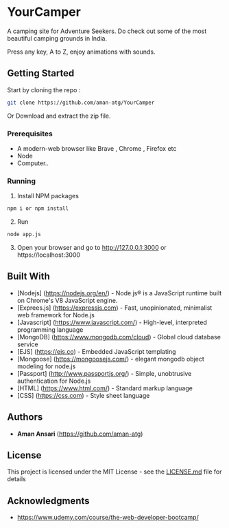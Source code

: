 # YourCamper

A camping site for Adventure Seekers. Do check out some of the most beautiful camping grounds in India.

Press any key, A to Z, enjoy animations with sounds.

## Getting Started

Start by cloning the repo : 
```sh
git clone https://github.com/aman-atg/YourCamper
```
Or Download and extract the zip file.
### Prerequisites

* A modern-web browser like Brave , Chrome , Firefox etc
* Node
* Computer..

### Running

1. Install NPM packages
```sh
npm i or npm install
```
2. Run 
```sh
node app.js
```
3. Open your browser and go to http://127.0.0.1:3000 or https://localhost:3000

## Built With


* [Nodejs] (https://nodejs.org/en/) - Node.js® is a JavaScript runtime built on Chrome's V8 JavaScript engine.
* [Exprees.js] (https://expressjs.com) - Fast, unopinionated, minimalist web framework for Node.js
* [Javascript] (https://www.javascript.com/) - High-level, interpreted programming language
* [MongoDB] (https://www.mongodb.com/cloud) - Global cloud database service
* [EJS] (https://ejs.co) - Embedded JavaScript templating
* [Mongoose] (https://mongoosejs.com/) - elegant mongodb object modeling for node.js
* [Passport] (http://www.passportjs.org/) - Simple, unobtrusive authentication for Node.js
* [HTML] (https://www.html.com/) - Standard markup language
* [CSS] (https://css.com) - Style sheet language

## Authors

* **Aman Ansari** (https://github.com/aman-atg)

## License

This project is licensed under the MIT License - see the [LICENSE.md](https://github.com/aman-atg/YourCamper/blob/master/LICENSE) file for details

## Acknowledgments

* https://www.udemy.com/course/the-web-developer-bootcamp/

